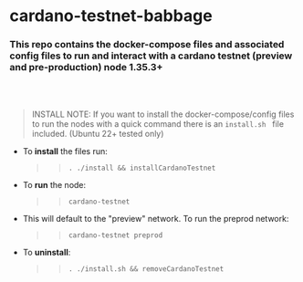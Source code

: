 # cardano-testnet-babbage

### This repo contains the docker-compose files and associated config files to run and interact with a cardano testnet (preview and pre-production) node 1.35.3+

</br>
</br>

> INSTALL NOTE: If you want to install the docker-compose/config files to run the nodes with a quick command there is an `install.sh ` file included. (Ubuntu 22+ tested only)

- To **install** the files run:
  > > `. ./install && installCardanoTestnet`
- To **run** the node:
  > > `cardano-testnet`
- This will default to the "preview" network. To run the preprod network:
  > > `cardano-testnet preprod`
  > >
  > > >
- To **uninstall**:
  > > `. ./install.sh && removeCardanoTestnet`
